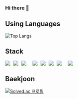 ### Hi there 👋

## Using Languages
![Top Langs](https://github-readme-stats.vercel.app/api/top-langs/?username=dahyuniiiiii&layout=compact)

## Stack
<div style="display: flex; gap: 10px;">
  <img src="https://img.shields.io/badge/python-3670A0?style=flat&logo=python&logoColor=ffdd54">
  <img src="https://img.shields.io/badge/html5-E34F26?style=flat&logo=html5&logoColor=white">
  <img src="https://img.shields.io/badge/css-1572B6?style=flat&logo=css3&logoColor=white">
  <br>
  <img src="https://img.shields.io/badge/javascript-F7DF1E?style=flat&logo=javascript&logoColor=white">
  <img src="https://img.shields.io/badge/java-007396?style=flat&logo=java&logoColor=brown">
  <img src="https://img.shields.io/badge/c-A8B9CC?style=flat&logo=c&logoColor=white">
  <img src="https://img.shields.io/badge/SpringBoot-6DB33F?style=flat&logo=SpringBoot&logoColor=white" /> 
  <br>
   <img src="https://img.shields.io/badge/react-61DAFB?style=flat&logo=react&logoColor=white">
</div>

## Baekjoon
[![Solved.ac 프로필](http://mazassumnida.wtf/api/v2/generate_badge?boj=imcute0703123)](https://solved.ac/imcute0703123)

